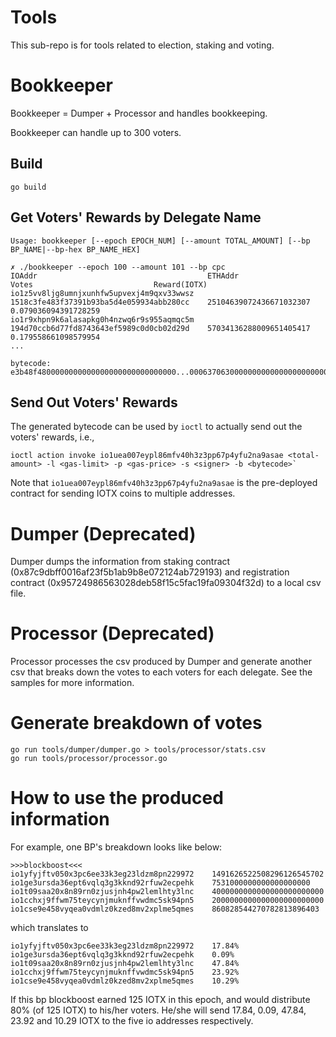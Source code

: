 # Tools
This sub-repo is for tools related to election, staking and voting.

# Bookkeeper
Bookkeeper = Dumper + Processor and handles bookkeeping.

Bookkeeper can handle up to 300 voters.

## Build
```
go build
```

## Get Voters' Rewards by Delegate Name 
`Usage: bookkeeper [--epoch EPOCH_NUM] [--amount TOTAL_AMOUNT] [--bp BP_NAME|--bp-hex BP_NAME_HEX]`
```
✗ ./bookkeeper --epoch 100 --amount 101 --bp cpc
IOAddr                                   	ETHAddr                                 	Votes                           Reward(IOTX)
io1z5vv8ljg8umnjxunhfw5upvexj4m9qxv33wwsz	1518c3fe483f37391b93ba5d4e059934abb280cc	25104639072436671032307         0.079036094391728259
io1r9xhpn9k6alasapkg0h4nzwq6r9s955aqmqc5m	194d70ccb6d77fd8743643ef5989c0d0cb02d29d	57034136288009651405417         0.179558661098579954
...

bytecode: e3b48f4800000000000000000000000000000...0006370630000000000000000000000000000000000000000
```

## Send Out Voters' Rewards
The generated bytecode can be used by `ioctl` to actually send out the voters' rewards, i.e.,
```
ioctl action invoke io1uea007eypl86mfv40h3z3pp67p4yfu2na9asae <total-amount> -l <gas-limit> -p <gas-price> -s <signer> -b <bytecode>`
```

Note that `io1uea007eypl86mfv40h3z3pp67p4yfu2na9asae` is the pre-deployed contract for sending IOTX coins to multiple addresses.

# Dumper (Deprecated)
Dumper dumps the information from staking contract (0x87c9dbff0016af23f5b1ab9b8e072124ab729193) and registration contract (0x95724986563028deb58f15c5fac19fa09304f32d) to a local csv file.

# Processor (Deprecated)
Processor processes the csv produced by Dumper and generate another csv that breaks down the votes to each voters for each delegate. See the samples for more information.

# Generate breakdown of votes
```
go run tools/dumper/dumper.go > tools/processor/stats.csv
go run tools/processor/processor.go
```
# How to use the produced information

For example, one BP's breakdown looks like below:
```
>>>blockboost<<<
io1yfyjftv050x3pc6ee33k3eg23ldzm8pn229972    1491626522508296126545702
io1ge3ursda36ept6vqlq3g3kknd92rfuw2ecpehk    7531000000000000000000
io1t09saa20x8n89rn0zjusjnh4pw2lemlhty3lnc    4000000000000000000000000
io1cchxj9ffwm75teycynjmuknffvwdmc5sk94pn5    2000000000000000000000000
io1cse9e458vyqea0vdmlz0kzed8mv2xplme5qmes    860828544270782813896403
```
which translates to
```
io1yfyjftv050x3pc6ee33k3eg23ldzm8pn229972    17.84%
io1ge3ursda36ept6vqlq3g3kknd92rfuw2ecpehk    0.09%
io1t09saa20x8n89rn0zjusjnh4pw2lemlhty3lnc    47.84%
io1cchxj9ffwm75teycynjmuknffvwdmc5sk94pn5    23.92%
io1cse9e458vyqea0vdmlz0kzed8mv2xplme5qmes    10.29%
```

If this bp blockboost earned 125 IOTX in this epoch, and would distribute 80% (of 125 IOTX) to his/her voters. He/she will send 17.84, 0.09, 47.84, 23.92 and 10.29 IOTX to the five io addresses respectively.
